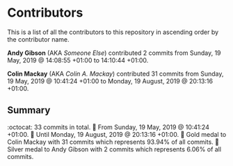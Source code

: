 ﻿# Contributors

This is a list of all the contributors to this repository in ascending order by the contributor name.

**Andy Gibson** (AKA *Someone Else*) contributed 2 commits from Sunday, 19 May, 2019 @ 14:08:55 +01:00 to 14:10:44 +01:00.

**Colin Mackay** (AKA *Colin A. Mackay*) contributed 31 commits from Sunday, 19 May, 2019 @ 10:41:24 +01:00 to Monday, 19 August, 2019 @ 20:13:16 +01:00.

## Summary

:octocat: 33 commits in total.
:date: From Sunday, 19 May, 2019 @ 10:41:24 +01:00.
:date: Until Monday, 19 August, 2019 @ 20:13:16 +01:00.
:1st_place_medal: Gold medal to Colin Mackay with 31 commits which represents 93.94% of all commits.
:2nd_place_medal: Silver medal to Andy Gibson with 2 commits which represents 6.06% of all commits.
